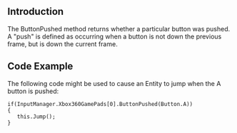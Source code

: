 ## Introduction

The ButtonPushed method returns whether a particular button was pushed. A "push" is defined as occurring when a button is not down the previous frame, but is down the current frame.

## Code Example

The following code might be used to cause an Entity to jump when the A button is pushed:

    if(InputManager.Xbox360GamePads[0].ButtonPushed(Button.A))
    {
       this.Jump();
    }
